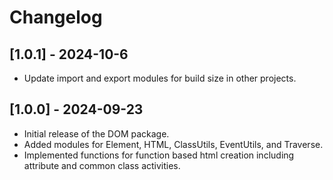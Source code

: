# Changelog

## [1.0.1] - 2024-10-6

- Update import and export modules for build size in other projects.

## [1.0.0] - 2024-09-23
- Initial release of the DOM package.
- Added modules for Element, HTML, ClassUtils, EventUtils, and Traverse.
- Implemented functions for function based html creation including attribute and common class activities.